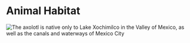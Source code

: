# Animal Habitat

![The axolotl is native only to Lake Xochimilco in the Valley of Mexico, as well as the canals and waterways of Mexico City](https://www.google.com/imgres?imgurl=https%3A%2F%2Fthumbs-prod.si-cdn.com%2FMILVOEpblXKR3Z3aPp-g1KsRS5s%3D%2Ffit-in%2F1072x0%2Fhttps%3A%2F%2Fpublic-media.si-cdn.com%2Ffiler%2Fec%2F38%2Fec380988-0489-45aa-812f-efe2006756ca%2F1920px-ambystoma_mexicanum_at_vancouver_aquarium.jpg&imgrefurl=https%3A%2F%2Fwww.smithsonianmag.com%2Fscience-nature%2Fsaving-paradoxical-axolotl-180967734%2F&tbnid=lEULHdzyQ-cBTM&vet=12ahUKEwinkub-r8bwAhWx8IUKHWedBbwQMygHegUIARDXAQ..i&docid=_HL1ARtozgDdGM&w=1072&h=734&q=axolotl%20habitat&ved=2ahUKEwinkub-r8bwAhWx8IUKHWedBbwQMygHegUIARDXAQ)